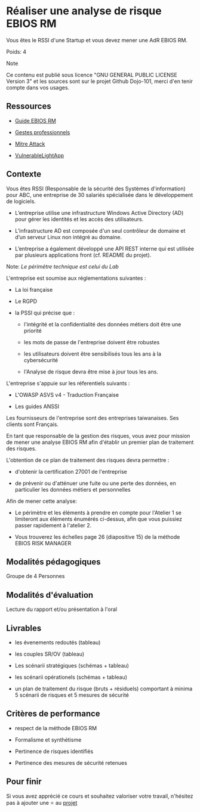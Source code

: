 # Réaliser une analyse de risque EBIOS RM

Vous êtes le RSSI d'une Startup et vous devez mener une AdR EBIOS RM.

Poids: 4

> [!NOTE] 
> Ce contenu est publié sous licence "GNU GENERAL PUBLIC LICENSE Version 3" et les sources sont sur le projet Github Dojo-101, merci d'en tenir compte dans vos usages.

## Ressources

* [Guide EBIOS RM](https://cyber.gouv.fr/publications/la-methode-ebios-risk-manager-le-guide)

* [Gestes professionnels](https://github.com/Aif4thah/Dojo-101)

* [Mitre Attack](https://attack.mitre.org/)

* [VulnerableLightApp](https://github.com/Aif4thah/VulnerableLightApp)

## Contexte

Vous êtes RSSI (Responsable de la sécurité des Systèmes d'information) pour ABC, une entreprise de 30 salariés spécialisée dans le développement de logiciels. 

* L’entreprise utilise une infrastructure Windows Active Directory (AD) pour gérer les identités et les accès des utilisateurs.

* L’infrastructure AD est composée d'un seul contrôleur de domaine et d’un serveur Linux non intégré au domaine.

* L’entreprise a également développé une API REST interne qui est utilisée par plusieurs applications front (cf. README du projet).

Note: *Le périmètre technique est celui du Lab*

L'entreprise est soumise aux réglementations suivantes :

* La loi française

* Le RGPD

* la PSSI qui précise que :

    * l'intégrité et la confidentialité des données métiers doit être une priorité

    * les mots de passe de l'entreprise doivent être robustes

    * les utilisateurs doivent être sensibilisés tous les ans à la cybersécurité

    * l'Analyse de risque devra être mise à jour tous les ans.

L'entreprise s'appuie sur les réferentiels suivants : 

* L'OWASP ASVS v4 - Traduction Française

* Les guides ANSSI

Les fournisseurs de l'entreprise sont des entreprises taiwanaises. Ses clients sont Français.


En tant que responsable de la gestion des risques, vous avez pour mission de mener une analyse EBIOS RM afin d'établir un premier plan de traitement des risques.

L'obtention de ce plan de traitement des risques devra permettre :

* d'obtenir la certification 27001 de l'entreprise

* de prévenir ou d'atténuer une fuite ou une perte des données, en particulier les données métiers et personnelles

Afin de mener cette analyse:

* Le périmètre et les éléments à prendre en compte pour l'Atelier 1 se limiteront aux éléments énumérés ci-dessus, afin que vous puissiez passer rapidement à l'atelier 2.

* Vous trouverez les échelles page 26 (diapositive 15) de la méthode EBIOS RISK MANAGER


## Modalités pédagogiques

Groupe de 4 Personnes

## Modalités d'évaluation

Lecture du rapport et/ou présentation à l'oral

## Livrables

* les évenements redoutés (tableau)

* les couples SR/OV (tableau)

* Les scénarii stratégiques (schémas + tableau)

* les scénarii opérationels (schémas + tableau)

* un plan de traitement du risque (bruts + résiduels) comportant à minima 5 scénarii de risques et 5 mesures de sécurité


## Critères de performance

* respect de la méthode EBIOS RM

* Formalisme et synthétisme

* Pertinence de risques identifiés

* Pertinence des mesures de sécurité retenues


## Pour finir

Si vous avez apprécié ce cours et souhaitez valoriser votre travail, n'hésitez pas à ajouter une ⭐ au [projet](https://github.com/Aif4thah/Dojo-101)